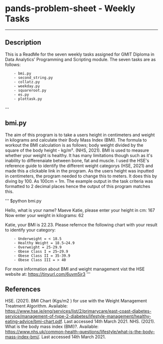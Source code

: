 # pands-problem-sheet - Weekly Tasks
---

## Description
This is a ReadMe for the seven weekly tasks assigned for GMIT Diploma in Data Analytics' Programming and Scripting module.
The seven tasks are as follows:
        
        - bmi.py
        - second_string.py
        - collatz.py
        - weekday.py
        - squareroot.py
        - es.py
        - plottask.py

-- 

## bmi.py
The aim of this program is to take a users height in centimeters and weight in kilograms and calculate their Body Mass Index (BMI).
The formula to workout the BMI calculation is as follows; body weight divided by the square of the body height - kg/m². (NHS, 2021).
BMI is used to measure whether your weight is healthy. It has many limitations though such as it's inability to differenaiate between bone, fat and muscle.
I used the HSE's reference guide to identify the different weight categorys (HSE, 2021) and made this a clickable link in the program.
As the users height was inputted in centimeters, the program needed to change this to meters. It does this by diving by 100. As 100cm = 1m.
The example output in the task criteria was formatted to 2 decimal places hence the output of this program matches this.

'''
$python bmi.py

Hello, what is your name? Maeve
Katie, please enter your height in cm: 167
Now enter your weight in kilograms: 62

Katie, your BMI is 22.23.
Please refernce the following chart with your result to identify your category:

        - Underweight = < 18.5
        - Healthy Weight = 18.5–24.9
        - Overweight = 25-29.9
        - Obese Class I = 25–29.9
        - Obese Class II = 35-39.9
        - Obese Class III = > 40

For more information about BMI and weight management vist the HSE website at: https://tinyurl.com/6uvm5jr3
'''

## References
HSE. (2021). BMI Chart (Kgs/m2 ) for use with the Weight Management Treatment Algorithm. 
Available: https://www.hse.ie/eng/services/list/2/primarycare/east-coast-diabetes-service/management-of-type-2-diabetes/lifestyle-management/healthy-eating-advice/bmi-chart.pdf. Last accessed 14th March 2021.
NHS. (2021). What is the body mass index (BMI)?. 
Available: https://www.nhs.uk/common-health-questions/lifestyle/what-is-the-body-mass-index-bmi/. Last accessed 14th March 2021.
